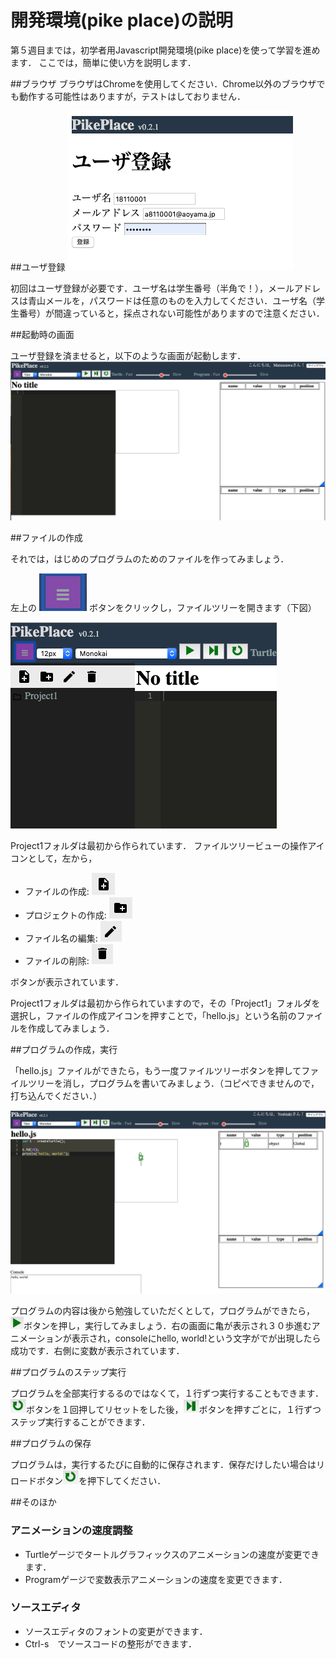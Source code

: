 # 開発環境(pike place)の説明

第５週目までは，初学者用Javascript開発環境(pike place)を使って学習を進めます．
ここでは，簡単に使い方を説明します．

##ブラウザ
ブラウザはChromeを使用してください．Chrome以外のブラウザでも動作する可能性はありますが，テストはしておりません．

##ユーザ登録
![](img/chapter00/registration.png)

初回はユーザ登録が必要です．ユーザ名は学生番号（半角で！），メールアドレスは青山メールを，パスワードは任意のものを入力してください．ユーザ名（学生番号）が間違っていると，採点されない可能性がありますので注意ください．

##起動時の画面

ユーザ登録を済ませると，以下のような画面が起動します．
![](img/chapter00/opened.png)

##ファイルの作成

それでは，はじめのプログラムのためのファイルを作ってみましょう．

左上の
![](img/chapter00/openfiletreebutton.png)
ボタンをクリックし，ファイルツリーを開きます（下図）

![](img/chapter00/filetreeopened.png)

Project1フォルダは最初から作られています．
ファイルツリービューの操作アイコンとして，左から，

- ファイルの作成: ![](img/chapter00/icon_f_newfile.png)
- プロジェクトの作成: ![](img/chapter00/icon_f_newproject.png)
- ファイル名の編集: ![](img/chapter00/icon_f_edit.png)
- ファイルの削除: ![](img/chapter00/icon_f_delete.png)

ボタンが表示されています．

Project1フォルダは最初から作られていますので，その「Project1」フォルダを選択し，ファイルの作成アイコンを押すことで，「hello.js」という名前のファイルを作成してみましょう．

##プログラムの作成，実行

「hello.js」ファイルができたら，もう一度ファイルツリーボタンを押してファイルツリーを消し，プログラムを書いてみましょう．（コピペできませんので，打ち込んでください．）

![](img/chapter00/hello.png)

プログラムの内容は後から勉強していただくとして，プログラムができたら，
![](img/chapter00/icon_play.png)ボタンを押し，実行してみましょう．右の画面に亀が表示され３０歩進むアニメーションが表示され，consoleにhello, world!という文字がでが出現したら成功です．右側に変数が表示されています．

##プログラムのステップ実行

プログラムを全部実行するるのではなくて，１行ずつ実行することもできます．
![](img/chapter00/icon_reload.png)ボタンを１回押してリセットをした後，![](img/chapter00/icon_step.png)ボタンを押すごとに，１行ずつステップ実行することができます．

##プログラムの保存

プログラムは，実行するたびに自動的に保存されます．保存だけしたい場合はリロードボタン![](img/chapter00/icon_reload.png)を押下してください．

##そのほか
### アニメーションの速度調整
 - Turtleゲージでタートルグラフィックスのアニメーションの速度が変更できます．
 - Programゲージで変数表示アニメーションの速度を変更できます．

### ソースエディタ
 - ソースエディタのフォントの変更ができます．
 - Ctrl-s　でソースコードの整形ができます．

